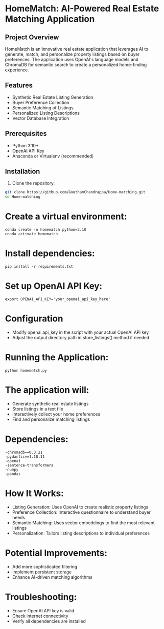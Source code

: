 # HomeMatch: AI-Powered Real Estate Matching Application

## Project Overview

HomeMatch is an innovative real estate application that leverages AI to generate, match, and personalize property listings based on buyer preferences. The application uses OpenAI's language models and ChromaDB for semantic search to create a personalized home-finding experience.

## Features

- Synthetic Real Estate Listing Generation
- Buyer Preference Collection
- Semantic Matching of Listings
- Personalized Listing Descriptions
- Vector Database Integration

## Prerequisites

- Python 3.10+
- OpenAI API Key
- Anaconda or Virtualenv (recommended)

## Installation

1. Clone the repository:
```bash
git clone https://github.com/GouthamChandrappa/Home-matching.git
cd Home-matching
```

# Create a virtual environment:
```
conda create -n homematch python=3.10
conda activate homematch
```
# Install dependencies:
```
pip install -r requirements.txt
```
# Set up OpenAI API Key:
```
export OPENAI_API_KEY='your_openai_api_key_here'
```
# Configuration
- Modify openai.api_key in the script with your actual OpenAI API key
- Adjust the output directory path in store_listings() method if needed

# Running the Application:
```
python homematch.py
```
# The application will:

- Generate synthetic real estate listings
- Store listings in a text file
- Interactively collect your home preferences
- Find and personalize matching listings

# Dependencies:
```
-chromadb==0.3.21
-pydantic==1.10.11
-openai
-sentence-transformers
-numpy
-pandas
```

# How It Works:
- Listing Generation: Uses OpenAI to create realistic property listings
- Preference Collection: Interactive questionnaire to understand buyer needs
- Semantic Matching: Uses vector embeddings to find the most relevant listings
- Personalization: Tailors listing descriptions to individual preferences

# Potential Improvements:
- Add more sophisticated filtering
- Implement persistent storage
- Enhance AI-driven matching algorithms

# Troubleshooting:

- Ensure OpenAI API key is valid
- Check internet connectivity
- Verify all dependencies are installed



